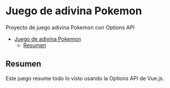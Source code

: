 # Juego de adivina Pokemon
Proyecto de juego adivina Pokemon con Options API

- [Juego de adivina Pokemon](#juego-de-adivina-pokemon)
  - [Resumen](#resumen)

## Resumen
Este juego resume todo lo visto usando la Options API de Vue.js.